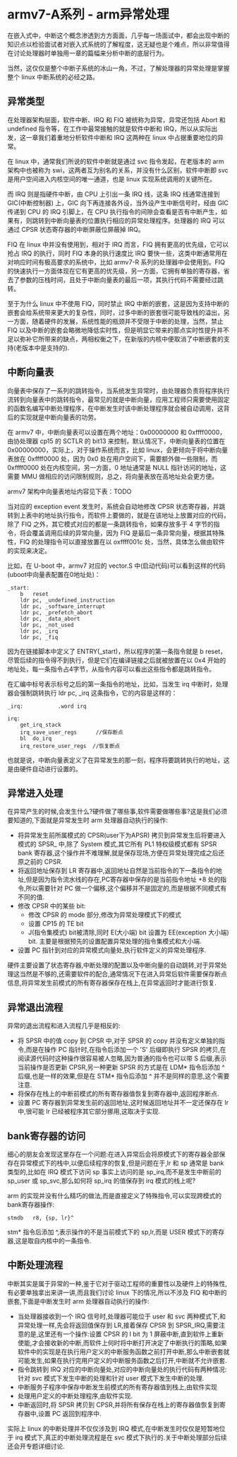 # armv7-A系列 - arm异常处理
在嵌入式中，中断这个概念渗透到方方面面，几乎每一场面试中，都会出现中断的知识点以检验面试者对嵌入式系统的了解程度，这无疑也是个难点，所以非常值得在讨论处理器时单独用一章的篇幅来分析中断的底层行为。  

当然，这仅仅是整个中断子系统的冰山一角，不过，了解处理器的异常处理是掌握整个 linux 中断系统的必经之路。  


## 异常类型
在处理器架构层面，软件中断、IRQ 和 FIQ 被统称为异常，异常还包括 Abort 和 undefined 指令等，在工作中最常接触的就是软件中断和 IRQ，所以从实际出发，这一章我们着重地分析软件中断和 IRQ 这两种在 linux 中占据重要地位的异常。  

在 linux 中，通常我们所说的软件中断就是通过 svc 指令发起，在老版本的 arm 架构中也被称为 swi，这两者互为别名的关系，并没有什么区别，软件中断即 svc 是用户空间进入内核空间的唯一通道，也是 linux 实现系统调用的关键所在。  

而 IRQ 则是指硬件中断，由 CPU 上引出一条 IRQ 线，这条 IRQ 线通常连接到 GIC(中断控制器) 上，GIC 向下再连接各外设，当外设产生中断信号时，经由 GIC 传递到 CPU 的 IRQ 引脚上，在 CPU 执行指令的间隙会查看是否有中断产生，如果有，则跳转到中断向量表的位置执行相应的异常处理程序。处理器的 IRQ 可以通过 CPSR 状态寄存器的中断屏蔽位屏蔽掉 IRQ。  

FIQ 在 linux 中并没有使用到，相对于 IRQ 而言，FIQ 拥有更高的优先级，它可以抢占 IRQ 的执行，同时 FIQ 本身的执行速度比 IRQ 要快一些，这类中断通常用在对响应时间有极高要求的系统中，比如 armv7-R 系列的处理器中会使用到。FIQ 的快速执行一方面体现在它有更高的优先级，另一方面，它拥有单独的寄存器，省去了参数的压栈时间，且处于中断向量表的最后一项，其执行代码不需要经过跳转。  

至于为什么 linux 中不使用 FIQ，同时禁止 IRQ 中断的嵌套，这是因为支持中断的嵌套会给系统带来更大的复杂性，同时，过多中断的嵌套很可能导致栈的溢出，另一方面，随着硬件的发展，系统性能的瓶颈并不受限于中断的处理，当然，禁止 FIQ 以及中断的嵌套会略微地降低实时性，但是明显它带来的那点实时性提升并不足以弥补它所带来的缺点，两相权衡之下，在新版的内核中便取消了中断嵌套的支持(老版本中是支持的).

## 中断向量表
向量表中保存了一系列的跳转指令，当系统发生异常时，由处理器负责将程序执行流转到向量表中的跳转指令，最常见的就是中断向量，应用工程师只需要使用固定的函数名编写中断处理程序，在中断发生时该中断处理程序就会被自动调用，这背后的实现就是中断向量表的功劳。  

在 armv7 中，中断向量表可以设置在两个地址：0x00000000 和 0xffff0000，由协处理器 cp15 的 SCTLR 的 bit13 来控制，默认情况下，中断向量表的位置在 0x00000000，实际上，对于操作系统而言，比如 linux，会更倾向于将中断向量表放在 0xffff0000 处，因为 0x0 处在用户空间下，需要额外做一些限制，而 0xffff0000 处在内核空间，另一方面，0 地址通常是 NULL 指针访问的地址，这需要 MMU 做相应的访问限制规则，总之，将向量表放在高地址处会更方便。

armv7 架构中向量表地址内容见下表：TODO

当对应的 exception event 发生时，系统会自动地修改 CPSR 状态寄存器，并跳转到上表中的地址执行指令，而软件上要做的，就是在该地址上放置对应的代码，除了 FIQ 之外，其它模式对应的都是一条跳转指令，如果存放多于 4 字节的指令，将会覆盖调用后续的异常向量，因为 FIQ 是最后一条异常向量，根据其特殊性，FIQ 的处理指令可以直接放置在以 oxffff001c 处，当然，具体怎么做由软件的实现来决定。  

比如，在 U-boot 中，armv7 对应的 vector.S 中(启动代码)可以看到这样的代码(uboot中向量表配置在0地址处)：

```
_start:
    b	reset
    ldr	pc, _undefined_instruction
    ldr	pc, _software_interrupt
    ldr	pc, _prefetch_abort
    ldr	pc, _data_abort
    ldr	pc, _not_used
    ldr	pc, _irq
    ldr	pc, _fiq
```

因为在链接脚本中定义了 ENTRY(_start)，所以程序的第一条指令就是 b reset，尽管后续的指令得不到执行，但是它们在编译链接之后就被放置在以 0x4 开始的地址处，每一条指令占4字节，从指令内容可以看出这些指令都是跳转指令。   

在汇编中标号表示标号之后的第一条指令的地址，比如，当发生 irq 中断时，处理器会强制跳转执行 ldr pc, _irq 这条指令，它的内容是这样的：

```
_irq:			.word irq

irq:
	get_irq_stack
	irq_save_user_regs      //保存断点
	bl	do_irq
	irq_restore_user_regs  //恢复断点
```

也就是说，中断向量表定义了在异常发生的那一刻，程序将要跳转执行的地址，这是由硬件自动进行设置的。  


## 异常进入处理
在异常产生的时候,会发生什么?硬件做了哪些事,软件需要做哪些事?这是我们必须要知道的,下面就是异常发生时 arm 处理器自动执行的操作:
* 将异常发生前所属模式的 CPSR(user下为APSR) 拷贝到异常发生后将要进入模式的 SPSR_<mode> 中,除了 System 模式,其它所有 PL1 特权级模式都有 SPSR bank 寄存器,这个操作并不难理解,就是保存现场,方便在异常处理完成之后还原之前的 CPSR.  
* 将返回地址保存到 LR 寄存器中,返回地址自然是当前指令的下一条指令的地址,但是因为指令流水线的存在,PC寄存器中保存的是当前指令地址 +8 处的指令,所以需要针对 PC 做一个偏移,这个偏移并不是固定的,而是根据不同模式有不同的值.  
* 修改 CPSR 中的某些 bit:
    * 修改 CPSR 的 mode 部分,修改为异常处理模式下的模式
    * 设置 CP15 的 TE bit
    * J(指令集模式) bit被清除,同时 E(大小端) bit 设置为 EE(exception 大小端) bit.
    主要是根据预先的设置配置异常处理的指令集模式和大小端.  
* 设置 PC 指针到对应的异常模式向量处,执行软件定义的异常处理程序.  

硬件主要设置了状态寄存器,中断处理的配置以及中断向量的自动跳转,对于异常处理这当然是不够的,还需要软件的配合,通常情况下在进入异常后软件需要保存断点信息,将异常发生前模式的所有寄存器保存在栈上,在异常返回时才能进行恢复.  

## 异常退出流程
异常的退出流程和进入流程几乎是相反的:
* 将 SPSR 中的值 copy 到 CPSR 中,对于 SPSR 的 copy 并没有定义单独的指令,而是在操作 PC 指针时,在指令后添加一个 'S' 后缀即执行 SPSR 的拷贝,在阅读源代码时这种操作很容易被人忽略,因为普通的指令也可以带 S 后缀,表示当前操作是否更新 CPSR,另一种更新 SPSR 的方式是在 LDM* 指令后添加 ^ 后缀,也是一样的效果,但是在 STM* 指令后添加 ^ 并不是同样的意思,这个需要注意.  
* 将保存在栈上的中断前模式的所有寄存器值恢复到寄存器中,返回程序断点.  
* 设置 PC 寄存器到异常发生前的返回地址,这时候返回地址并不一定还保存在 lr 中,很可能 lr 已经被程序其它部分挪用,这取决于实现.

## bank寄存器的访问
细心的朋友会发现这里存在一个问题:在进入异常后会将原模式下的寄存器全部保存在异常模式下的栈中,以便后续程序的恢复,但是问题在于,lr 和 sp 通常是 bank 类型的,比如在 IRQ 模式下访问 sp 事实上访问的是 sp_irq,而不是发生中断前的 sp_user 或 sp_svc,那么如何将 sp_irq 的值保存到 irq 模式的栈上呢?  

arm 的实现并没有什么精巧的做法,而是直接定义了特殊指令,可以实现跨模式的bank寄存器操作:

```
stmdb	r8, {sp, lr}^
```
stm* 指令后添加 ^,表示操作的不是当前模式下的 sp,lr,而是 USER 模式下的寄存器,这是取自内核中的一条指令.  


## 中断处理流程
中断其实是属于异常的一种,鉴于它对于驱动工程师的重要性以及硬件上的特殊性,有必要单独拿出来讲一讲,而且我们讨论 linux 下的情况,所以不涉及 FIQ 和中断的嵌套,下面是中断发生时 arm 处理器自动执行的操作:
* 当处理器接收到一个 IRQ 信号时,处理器可能位于 user 和 svc 两种模式下,和异常处理一样,先会将返回值保存到 LR,接着保存 CPSR 到 SPSR_IRQ,需要注意的是,这里还有一个操作:设置 CPSR 的 I bit 为 1 屏蔽中断,直到软件上重新使能,才会接收新的中断,而软件上何时将中断打开决定了中断执行的策略,如果软件中的实现是在执行用户定义的中断服务函数之前打开中断,那么中断嵌套就可能发生,如果在执行完用户定义的中断服务函数之后打开,中断就不允许嵌套.  
* 指令跳转到 IRQ 对应的中断向量处,对应的中断向量处的执行代码有两种情况:针对 svc 模式下发生中断的处理和针对 user 模式下发生中断的处理.  
* 中断服务子程序中保存中断发生前模式的所有寄存器值到栈上,由软件实现
* 处理用户定义的中断处理程序,由软件实现.
* 中断返回时,将 SPSR 拷贝到 CPSR,并将所有保存在栈上的寄存器值恢复到寄存器中,设置 PC 返回到程序中.  

实际上 linux 的中断处理并不仅仅涉及到 IRQ 模式,在中断发生时仅仅是短暂地位于 irq 模式下,真正的中断处理流程是在 svc 模式下执行的.关于中断处理部分后续还会开专题详细讨论.  




